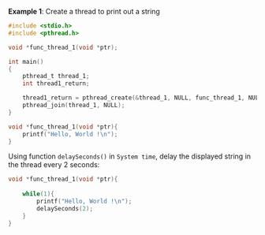 **Example 1**: Create a thread to print out a string

```c
#include <stdio.h>
#include <pthread.h>

void *func_thread_1(void *ptr);

int main()
{  
	pthread_t thread_1;
	int thread1_return;

	thread1_return = pthread_create(&thread_1, NULL, func_thread_1, NULL);
	pthread_join(thread_1, NULL);
}

void *func_thread_1(void *ptr){
	printf("Hello, World !\n");
}
```

Using function ``delaySeconds()`` in ``System time``, delay the displayed string in the thread every 2 seconds:

```c
void *func_thread_1(void *ptr){
	
	while(1){
		printf("Hello, World !\n");
		delaySeconds(2);
	}
}
```